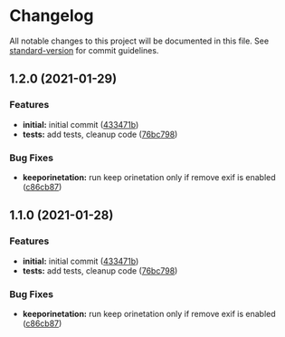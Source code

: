 # Changelog

All notable changes to this project will be documented in this file. See [standard-version](https://github.com/conventional-changelog/standard-version) for commit guidelines.

## 1.2.0 (2021-01-29)


### Features

* **initial:** initial commit ([433471b](https://github.com/filestack/js-filestack-tools/commit/433471b2da2026bcd57dd68c62c7c094b21a2767))
* **tests:** add tests, cleanup code ([76bc798](https://github.com/filestack/js-filestack-tools/commit/76bc798661aff7931e1e9900b27c7fa62b9a7cb1))


### Bug Fixes

* **keeporinetation:** run keep orinetation only if remove exif is enabled ([c86cb87](https://github.com/filestack/js-filestack-tools/commit/c86cb8742381887ba9abbee2e202af80c140464f))

## 1.1.0 (2021-01-28)


### Features

* **initial:** initial commit ([433471b](https://github.com/filestack/js-filestack-tools/commit/433471b2da2026bcd57dd68c62c7c094b21a2767))
* **tests:** add tests, cleanup code ([76bc798](https://github.com/filestack/js-filestack-tools/commit/76bc798661aff7931e1e9900b27c7fa62b9a7cb1))


### Bug Fixes

* **keeporinetation:** run keep orinetation only if remove exif is enabled ([c86cb87](https://github.com/filestack/js-filestack-tools/commit/c86cb8742381887ba9abbee2e202af80c140464f))
